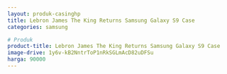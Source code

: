 ```yaml
---
layout: produk-casinghp
title: Lebron James The King Returns Samsung Galaxy S9 Case
categories: samsung

# Produk
product-title: Lebron James The King Returns Samsung Galaxy S9 Case
image-drive: 1y6v-kB2NntrToP1nRkSGLmAcD82uDFSu
harga: 90000
---
```

